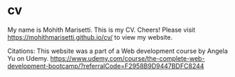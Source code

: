 # cv
My name is Mohith Marisetti. This is my CV. Cheers!
Please visit https://mohithmarisetti.github.io/cv/ to view my website.

Citations: 
This website was a part of a Web development course by Angela Yu on Udemy.
https://www.udemy.com/course/the-complete-web-development-bootcamp/?referralCode=F2958B9D9447BDFC8244
